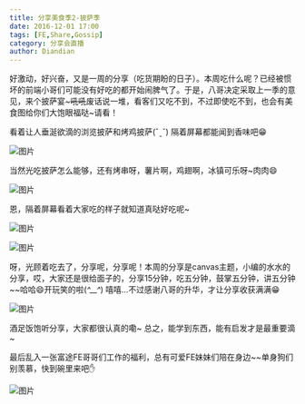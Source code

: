 ```yaml
---
title: 分享美食季2-披萨季
date: 2016-12-01 17:00
tags: [FE,Share,Gossip]
category: 分享会直播
author: Diandian
---
```


好激动，好兴奋，又是一周的分享（吃货期盼的日子）。本周吃什么呢？已经被惯坏的前端小哥们可能没有好吃的都开始闹脾气了。于是，八哥决定采取上一季的意见，来个披萨宴~~~吼吼~~废话说一堆，看客们又吃不到，不过即使吃不到，也会有美食图给你们大饱眼福哒~请看！

<!--more-->

看着让人垂涎欲滴的浏览披萨和烤鸡披萨(ˇˍˇ) 隔着屏幕都能闻到香味吧😁

![图片](/images/share/6-1.png)

当然光吃披萨怎么能够，还有烤串呀，薯片啊，鸡翅啊，冰镇可乐呀~肉肉😄

![图片](/images/share/6-2.png)


恩，隔着屏幕看着大家吃的样子就知道真哒好吃呢~

![图片](/images/share/6-3.png)


![图片](/images/share/6-4.png)

呀，光顾着吃去了，分享呢，分享呢！本周的分享是canvas主题，小编的水水的分享，哎，大家还是很给面子的，分享15分钟，吃五分钟，鼓掌五分钟，讲五分钟~~哈哈😄开玩笑的啦(*^__^*) 嘻嘻…不过感谢八哥的升华，才让分享收获满满😁


![图片](/images/share/6-5.png)

酒足饭饱听分享，大家都很认真的嘞~
总之，能学到东西，能有启发才是最重要滴~

最后乱入一张富途FE哥哥们工作的福利，总有可爱FE妹妹们陪在身边~~单身狗们别羡慕，快到碗里来吧✋

![图片](/images/share/6-6.png)
